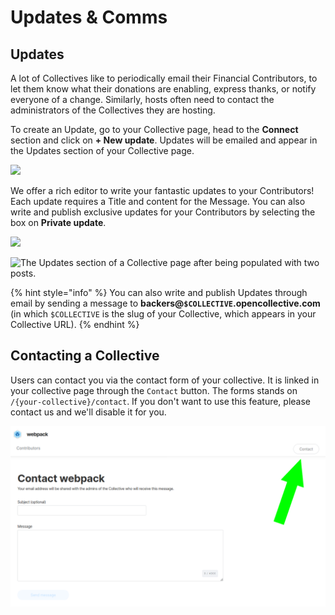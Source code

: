 # Updates & Comms

## Updates

A lot of Collectives like to periodically email their Financial Contributors, to let them know what their donations are enabling, express thanks, or notify everyone of a change. Similarly, hosts often need to contact the administrators of the Collectives they are hosting.

To create an Update, go to your Collective page, head to the **Connect** section and click on **+ New update**. Updates will be emailed and appear in the Updates section of your Collective page.

![](../.gitbook/assets/collectives\_updates-and-comms\_updates\_2021-7-6.png)

We offer a rich editor to write your fantastic updates to your Contributors! Each update requires a Title and content for the Message. You can also write and publish exclusive updates for your Contributors by selecting the box on **Private update**.

![](../.gitbook/assets/collectives\_updates-and-comms\_newupdates\_2021-7-6.png)

![The Updates section of a Collective page after being populated with two posts.](../.gitbook/assets/collectives\_updates-and-comms\_all-updates.png)

{% hint style="info" %}
You can also write and publish Updates through email by sending a message to **backers@`$COLLECTIVE`.opencollective.com** (in which `$COLLECTIVE` is the slug of your Collective, which appears in your Collective URL).
{% endhint %}

## Contacting a Collective

Users can contact you via the contact form of your collective. It is linked in your collective page through the `Contact` button. The forms stands on `/{your-collective}/contact`. If you don't want to use this feature, please contact us and we'll disable it for you.

![](<../.gitbook/assets/image (20).png>)
